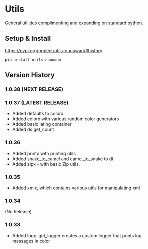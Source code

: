 # Utils

General utilities complimenting and expanding on standard python.

## Setup & Install

https://pypi.org/project/utils-nuuuwan/#history

```
pip install utils-nuuuwan
```

## Version History

### 1.0.38 (NEXT RELEASE)

### 1.0.37 (LATEST RELEASE)

* Added defaults to colorx
* Added colorx with various random color generators
* Added basic latlng container
* Added ds.get_count

### 1.0.36

* Added printx with printing utils
* Added snake_to_camel and camel_to_snake to dt
* Added zipx - with basic Zip utils.

### 1.0.35

* Added xmlx, which contains various utils for manipulating xml

### 1.0.34
(No Release)

### 1.0.33

* Added logx. get_logger creates a custom logger that prints log messages in color
